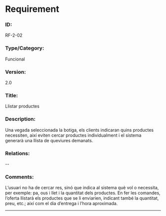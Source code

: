 # Requirement

### ID:
RF-2-02

### Type/Category:
Funcional

### Version:
2.0

### Title:
Llistar productes

### Description:
Una vegada seleccionada la botiga, els clients indicaran quins productes necessiten, així eviten cercar productes individualment i el sistema generarà una llista de queviures demanats.

### Relations:
--

### Comments:
L’usuari no ha de cercar res, sinó que indica al sistema què vol o necessita, per exemple: pa, ous i llet i la quantitat dels productes. En fer les comandes, l’oferta llistarà els productes que se li enviarien, indicant també la quantitat, preu, etc.; així com el dia d’entrega i l’hora aproximada.

---
